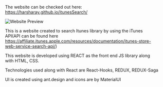 The website can be checked out here: https://harsharay.github.io/itunesSearch/

![Website Preview](itunes-search\Images\Itunes-search.png)




This is a website created to search Itunes library by using the iTunes API(API can be found here https://affiliate.itunes.apple.com/resources/documentation/itunes-store-web-service-search-api/)

This website is developed using REACT as the front end JS library along with HTML, CSS.

Technologies used along with React are React-Hooks, REDUX, REDUX-Saga

UI is created using ant.design and icons are by MaterialUI


